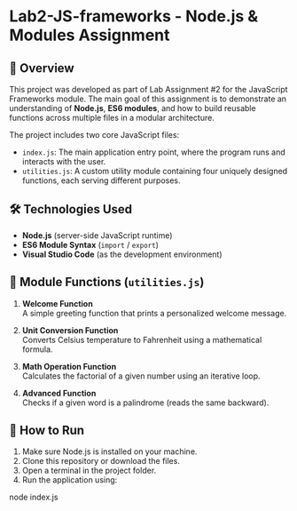 # Lab2-JS-frameworks - Node.js & Modules Assignment

## 📌 Overview

This project was developed as part of Lab Assignment #2 for the JavaScript Frameworks module. The main goal of this assignment is to demonstrate an understanding of **Node.js**, **ES6 modules**, and how to build reusable functions across multiple files in a modular architecture.

The project includes two core JavaScript files:

- `index.js`: The main application entry point, where the program runs and interacts with the user.
- `utilities.js`: A custom utility module containing four uniquely designed functions, each serving different purposes.


## 🛠 Technologies Used

- **Node.js** (server-side JavaScript runtime)
- **ES6 Module Syntax** (`import` / `export`)
- **Visual Studio Code** (as the development environment)


## 🧩 Module Functions (`utilities.js`)

1. **Welcome Function**  
   A simple greeting function that prints a personalized welcome message.

2. **Unit Conversion Function**  
   Converts Celsius temperature to Fahrenheit using a mathematical formula.

3. **Math Operation Function**  
   Calculates the factorial of a given number using an iterative loop.

4. **Advanced Function**  
   Checks if a given word is a palindrome (reads the same backward).

## 🚀 How to Run

1. Make sure Node.js is installed on your machine.
2. Clone this repository or download the files.
3. Open a terminal in the project folder.
4. Run the application using:

node index.js


